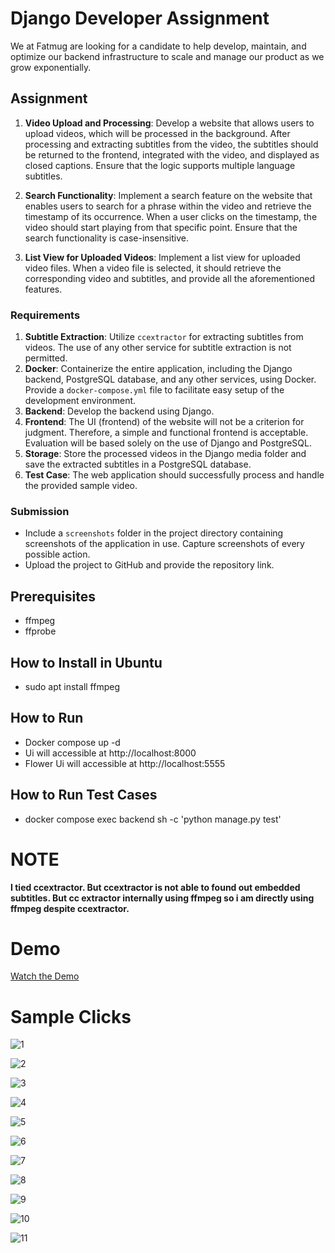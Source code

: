 # Django Developer Assignment

We at Fatmug are looking for a candidate to help develop, maintain, and optimize our backend infrastructure to scale and manage our product as we grow exponentially.

## Assignment

1. **Video Upload and Processing**: Develop a website that allows users to upload videos, which will be processed in the background. After processing and extracting subtitles from the video, the subtitles should be returned to the frontend, integrated with the video, and displayed as closed captions. Ensure that the logic supports multiple language subtitles.

2. **Search Functionality**: Implement a search feature on the website that enables users to search for a phrase within the video and retrieve the timestamp of its occurrence. When a user clicks on the timestamp, the video should start playing from that specific point. Ensure that the search functionality is case-insensitive.

3. **List View for Uploaded Videos**: Implement a list view for uploaded video files. When a video file is selected, it should retrieve the corresponding video and subtitles, and provide all the aforementioned features.

### Requirements

1. **Subtitle Extraction**: Utilize `ccextractor` for extracting subtitles from videos. The use of any other service for subtitle extraction is not permitted.
2. **Docker**: Containerize the entire application, including the Django backend, PostgreSQL database, and any other services, using Docker. Provide a `docker-compose.yml` file to facilitate easy setup of the development environment.
3. **Backend**: Develop the backend using Django.
4. **Frontend**: The UI (frontend) of the website will not be a criterion for judgment. Therefore, a simple and functional frontend is acceptable. Evaluation will be based solely on the use of Django and PostgreSQL.
5. **Storage**: Store the processed videos in the Django media folder and save the extracted subtitles in a PostgreSQL database.
6. **Test Case**: The web application should successfully process and handle the provided sample video.

### Submission

- Include a `screenshots` folder in the project directory containing screenshots of the application in use. Capture screenshots of every possible action.
- Upload the project to GitHub and provide the repository link.

## Prerequisites

- ffmpeg
- ffprobe

## How to Install in Ubuntu

- sudo apt install ffmpeg

## How to Run
- Docker compose up -d
- Ui will accessible at http://localhost:8000
- Flower Ui will accessible at http://localhost:5555

## How to Run Test Cases
- docker compose exec backend sh -c 'python manage.py test'

# NOTE
**I tied ccextractor. But ccextractor is not able to found out embedded subtitles. But cc extractor internally using ffmpeg
so i am directly using ffmpeg despite ccextractor.**

# Demo

[Watch the Demo](https://drive.google.com/file/d/117xAoKtbkKtGWGets1ddQtmktCEKVAH3/view?usp=sharing)

# Sample Clicks

![1](screenshots/1.png)

![2](screenshots/2.png)

![3](screenshots/3.png)

![4](screenshots/4.png)

![5](screenshots/5.png)

![6](screenshots/6.png)

![7](screenshots/7.png)

![8](screenshots/8.png)

![9](screenshots/9.png)

![10](screenshots/10.png)

![11](screenshots/11.png)